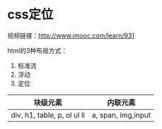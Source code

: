 # css定位

视频链接：http://www.imooc.com/learn/931

html的3种布局方式：
1. 标准流
2. 浮动
3. 定位

| 块级元素 | 内联元素 |
| :-: | :-: |
| div, h1, table, p, ol ul li | a, span, img,input|

